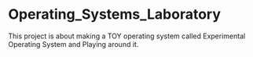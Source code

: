 # Operating_Systems_Laboratory
This project is about making a TOY operating system called
Experimental Operating System and Playing around it.
